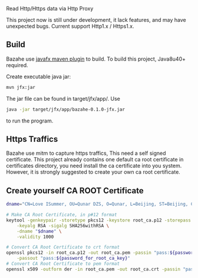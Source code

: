 
Read Http/Https data via Http Proxy

This project now is still under development, it lack features, and may have unexpected bugs. Current support Http1.x / Https1.x.


## Build
Bazahe use [javafx maven plugin](https://github.com/javafx-maven-plugin/javafx-maven-plugin) to build.
To build this project, Java8u40+ required.

Create executable java jar:

```sh
mvn jfx:jar
```

The jar file can be found in target/jfx/app/. Use

```sh
java -jar target/jfx/app/bazahe-0.1.0-jfx.jar
```
to run the program.

## Https Traffics
Bazahe use mitm to capture https traffics, This need a self signed certificate.
This project already contains one default ca root certificate in certificates directory, you need install the ca certificate into you system.
However, it is strongly suggested to create your own ca root certificate.


## Create yourself CA ROOT Certificate

```sh
dname="CN=Love ISummer, OU=Qunar DZS, O=Qunar, L=Beijing, ST=Beijing, C=CN"

# Make CA Root Certificate, in p#12 format
keytool -genkeypair -storetype pkcs12 -keystore root_ca.p12 -storepass "${password_for_root_ca_key}" \
    -keyalg RSA -sigalg SHA256withRSA \
    -dname "$dname" \
    -validity 1000

# Convert CA Root Certificate to crt format
openssl pkcs12 -in root_ca.p12 -out root_ca.pem -passin "pass:${password_for_root_ca_key}" \
    -passout "pass:${password_for_root_ca_key}"
# Convert CA Root Certificate to pem format
openssl x509 -outform der -in root_ca.pem -out root_ca.crt -passin "pass:${password_for_root_ca_key}"
```